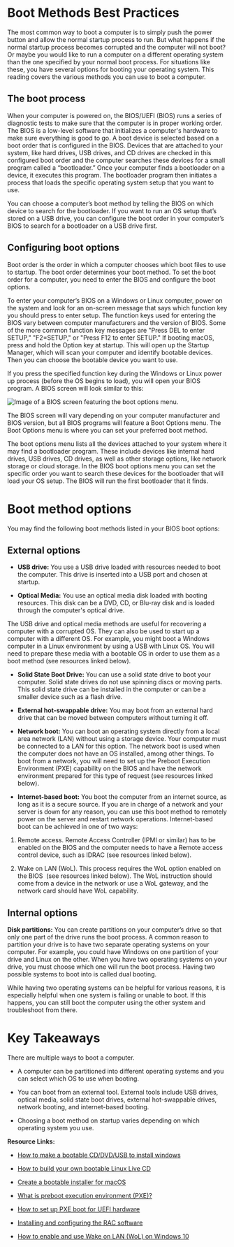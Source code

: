 # Boot Methods Best Practices

The most common way to boot a computer is to simply push the power button and allow the normal startup process to run. But what happens if the normal startup process becomes corrupted and the computer will not boot? Or maybe you would like to run a computer on a different operating system than the one specified by your normal boot process. For situations like these, you have several options for booting your operating system. This reading covers the various methods you can use to boot a computer.

## The boot process

When your computer is powered on, the BIOS/UEFI (BIOS) runs a series of diagnostic tests to make sure that the computer is in proper working order. The BIOS is a low-level software that initializes a computer's hardware to make sure everything is good to go. A boot device is selected based on a boot order that is configured in the BIOS. Devices that are attached to your system, like hard drives, USB drives, and CD drives are checked in this configured boot order and the computer searches these devices for a small program called a “bootloader.” Once your computer finds a bootloader on a device, it executes this program. The bootloader program then initiates a process that loads the specific operating system setup that you want to use.

You can choose a computer’s boot method by telling the BIOS on which device to search for the bootloader. If you want to run an OS setup that’s stored on a USB drive, you can configure the boot order in your computer’s BIOS to search for a bootloader on a USB drive first.

## Configuring boot options

Boot order is the order in which a computer chooses which boot files to use to startup. The boot order determines your boot method. To set the boot order for a computer, you need to enter the BIOS and configure the boot options.

To enter your computer’s BIOS on a Windows or Linux computer, power on the system and look for an on-screen message that says which function key you should press to enter setup. The function keys used for entering the BIOS vary between computer manufacturers and the version of BIOS. Some of the more common function key messages are "Press DEL to enter SETUP," "F2=SETUP," or "Press F12 to enter SETUP." If booting macOS, press and hold the Option key at startup. This will open up the Startup Manager, which will scan your computer and identify bootable devices. Then you can choose the bootable device you want to use.

If you press the specified function key during the Windows or Linux power up process (before the OS begins to load), you will open your BIOS program. A BIOS screen will look similar to this:

![Image of a BIOS screen featuring the boot options menu.](https://d3c33hcgiwev3.cloudfront.net/imageAssetProxy.v1/ATDdJEjjReSSqInW2wrmRA_e492239c222e48a4b719d830ff39f8f1_gEZiIfKZNdpVeGh7k9wdy8YfLnjqSOTqRzAxOw0KU9U04uMMkejL6Xmrdk1qMHb_1HJfPtCWru1amhDwStl9FTcVP5j1dlY_KUc5aDP8zOWuzxK8Cyle3sDDgUaG_XSrQOrbz3Te2F1WbRUc8KvWyC5rqrYLlH3dmnpb30MiitrmgQhJdb7T4dln5AVHOM8?expiry=1716595200000&hmac=qVbMTSbUYO4GDRPyWYIwNck1DsvCKLTZyYF6itQqDR4)

The BIOS screen will vary depending on your computer manufacturer and BIOS version, but all BIOS programs will feature a Boot Options menu. The Boot Options menu is where you can set your preferred boot method.

The boot options menu lists all the devices attached to your system where it may find a bootloader program. These include devices like internal hard drives, USB drives, CD drives, as well as other storage options, like network storage or cloud storage. In the BIOS boot options menu you can set the specific order you want to search these devices for the bootloader that will load your OS setup. The BIOS will run the first bootloader that it finds.

# Boot method options

You may find the following boot methods listed in your BIOS boot options:

## External options

- **USB drive:** You use a USB drive loaded with resources needed to boot the computer. This drive is inserted into a USB port and chosen at startup.
    
- **Optical Media:** You use an optical media disk loaded with booting resources. This disk can be a DVD, CD, or Blu-ray disk and is loaded through the computer's optical drive.
    

The USB drive and optical media methods are useful for recovering a computer with a corrupted OS. They can also be used to start up a computer with a different OS. For example, you might boot a Windows computer in a Linux environment by using a USB with Linux OS. You will need to prepare these media with a bootable OS in order to use them as a boot method (see resources linked below).

- **Solid State Boot Drive:** You can use a solid state drive to boot your computer. Solid state drives do not use spinning discs or moving parts. This solid state drive can be installed in the computer or can be a smaller device such as a flash drive.
    
- **External hot-swappable drive:** You may boot from an external hard drive that can be moved between computers without turning it off.
    
- **Network boot:** You can boot an operating system directly from a local area network (LAN) without using a storage device. Your computer must be connected to a LAN for this option. The network boot is used when the computer does not have an OS installed, among other things. To boot from a network, you will need to set up the Preboot Execution Environment (PXE) capability on the BIOS and have the network environment prepared for this type of request (see resources linked below).
    
- **Internet-based boot:** You boot the computer from an internet source, as long as it is a secure source. If you are in charge of a network and your server is down for any reason, you can use this boot method to remotely power on the server and restart network operations. Internet-based boot can be achieved in one of two ways:
    

1. Remote access. Remote Access Controller (IPMI or similar) has to be enabled on the BIOS and the computer needs to have a Remote access control device, such as IDRAC (see resources linked below).
    
2. Wake on LAN (WoL). This process requires the WoL option enabled on the BIOS  (see resources linked below). The WoL instruction should come from a device in the network or use a WoL gateway, and the network card should have WoL capability.
    

## Internal options

**Disk partitions:** You can create partitions on your computer’s drive so that only one part of the drive runs the boot process. A common reason to partition your drive is to have two separate operating systems on your computer. For example, you could have Windows on one partition of your drive and Linux on the other. When you have two operating systems on your drive, you must choose which one will run the boot process. Having two possible systems to boot into is called dual booting.

While having two operating systems can be helpful for various reasons, it is especially helpful when one system is failing or unable to boot. If this happens, you can still boot the computer using the other system and troubleshoot from there.

# Key Takeaways

There are multiple ways to boot a computer.

- A computer can be partitioned into different operating systems and you can select which OS to use when booting.
    
- You can boot from an external tool. External tools include USB drives, optical media, solid state boot drives, external hot-swappable drives, network booting, and internet-based booting.
    
- Choosing a boot method on startup varies depending on which operating system you use.
    

**Resource Links:**

- [How to make a bootable CD/DVD/USB to install windows](https://www.makeuseof.com/tag/make-bootable-usb-cd-dvd-install-windows-using-iso-file/)
    
- [How to build your own bootable Linux Live CD](https://www.makeuseof.com/tag/build-bootable-linux-live-cd/)
    
- [Create a bootable installer for macOS](https://support.apple.com/en-us/HT201372)
    
- [What is preboot execution environment (PXE)?](https://www.techtarget.com/searchnetworking/definition/Preboot-Execution-Environment)
    
- [How to set up PXE boot for UEFI hardware](https://www.redhat.com/sysadmin/pxe-boot-uefi)
    
- [Installing and configuring the RAC software](https://cs.uwaterloo.ca/~brecht/servers/docs/PowerEdge-2600/en/ERA/rac34c6.htm)
    
- [How to enable and use Wake on LAN (WoL) on Windows 10](https://www.windowscentral.com/how-enable-and-use-wake-lan-wol-windows-10)
